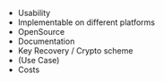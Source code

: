 - Usability
- Implementable on different platforms
- OpenSource
- Documentation
- Key Recovery / Crypto scheme
- (Use Case)
- Costs
